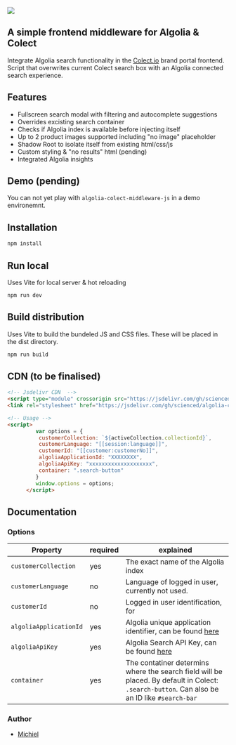 [![](https://data.jsdelivr.com/v1/package/gh/scienced/algolia-colect-middleware-js/badge)](https://www.jsdelivr.com/package/gh/scienced/algolia-colect-middleware-js)

##  A simple frontend middleware for Algolia & Colect
Integrate Algolia search functionality in the [Colect.io](https://www.colect.io/) brand portal frontend. Script that overwrites current Colect search box with an Algolia connected search experience.

## Features

- Fullscreen search modal with filtering and autocomplete suggestions
- Overrides excisting search container
- Checks if Algolia index is available before injecting itself
- Up to 2 product images supported including "no image" placeholder
- Shadow Root to isolate itself from existing html/css/js
- Custom styling & "no results" html (pending)
- Integrated Algolia insights

## Demo (pending)

You can not yet play with `algolia-colect-middleware-js` in a demo environemnt.

## Installation

```sh
npm install
```
## Run local
Uses Vite for local server & hot reloading

```sh
npm run dev
```

## Build distribution
Uses Vite to build the bundeled JS and CSS files. These will be placed in the dist directory.

```sh
npm run build
```

## CDN (to be finalised)

```html
<!-- Jsdelivr CDN  -->
<script type="module" crossorigin src="https://jsdelivr.com/gh/scienced/algolia-colect-middleware-js@latest/dist/assets/index.js"></script>
<link rel="stylesheet" href="https://jsdelivr.com/gh/scienced/algolia-colect-middleware-js@latest/dist/assets/index.css">

<!-- Usage -->
<script>
         var options = {
          customerCollection: `${activeCollection.collectionId}`,
          customerLanguage: "[[session:language]]",
          customerId: "[[customer:customerNo]]",
          algoliaApplicationId: "XXXXXXXX",
          algoliaApiKey: "xxxxxxxxxxxxxxxxxxxx",
          container: ".search-button"
         }
         window.options = options;
      </script>
```

## Documentation

### Options

| Property | required | explained |
| -------- | ------- | --------- |
| `customerCollection`    | yes  | The exact name of the Algolia index |
| `customerLanguage`    | no  | Language of logged in user, currently not used. |
| `customerId`    | no  | Logged in user identification, for |
| `algoliaApplicationId`    | yes | Algolia unique application identifier, can be found [here](https://www.algolia.com/account/api-keys/all) |  
| `algoliaApiKey`    | yes  | Algolia Search API Key, can be found [here](https://www.algolia.com/account/api-keys/all) |  
| `container`    | yes  | The contatiner determins where the search field will be placed. By default in Colect: `.search-button`. Can also be an ID like `#search-bar` | 


### Author
- [Michiel](https://github.com/scienced)

